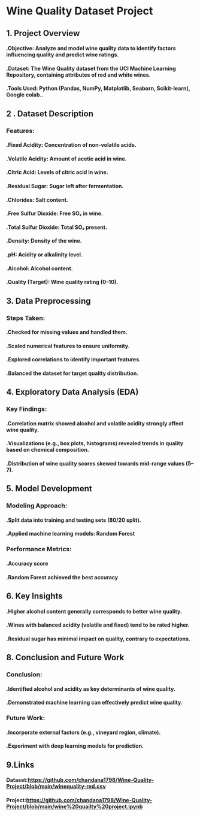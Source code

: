 # Wine Quality Dataset Project
## 1. Project Overview
####  .Objective: Analyze and model wine quality data to identify factors influencing quality and predict wine ratings.
####  .Dataset: The Wine Quality dataset from the UCI Machine Learning Repository, containing attributes of red and white wines.
####  .Tools Used: Python (Pandas, NumPy, Matplotlib, Seaborn, Scikit-learn), Google colab..
## 2 . Dataset Description
### Features:
#### .Fixed Acidity: Concentration of non-volatile acids.
#### .Volatile Acidity: Amount of acetic acid in wine.
#### .Citric Acid: Levels of citric acid in wine.
#### .Residual Sugar: Sugar left after fermentation.
#### .Chlorides: Salt content.
#### .Free Sulfur Dioxide: Free SO₂ in wine.
#### .Total Sulfur Dioxide: Total SO₂ present.
#### .Density: Density of the wine.
#### .pH: Acidity or alkalinity level.
#### .Alcohol: Alcohol content.
#### .Quality (Target): Wine quality rating (0–10).
## 3. Data Preprocessing
### Steps Taken:
#### .Checked for missing values and handled them.
#### .Scaled numerical features to ensure uniformity.
#### .Explored correlations to identify important features.
#### .Balanced the dataset for target quality distribution.
## 4. Exploratory Data Analysis (EDA)
### Key Findings:
#### .Correlation matrix showed alcohol and volatile acidity strongly affect wine quality.
#### .Visualizations (e.g., box plots, histograms) revealed trends in quality based on chemical composition.
#### .Distribution of wine quality scores skewed towards mid-range values (5–7).

## 5. Model Development
### Modeling Approach:
#### .Split data into training and testing sets (80/20 split).
#### .Applied machine learning models: Random Forest 
### Performance Metrics:
#### .Accuracy score
#### .Random Forest achieved the best accuracy 
## 6. Key Insights
#### .Higher alcohol content generally corresponds to better wine quality.
#### .Wines with balanced acidity (volatile and fixed) tend to be rated higher.
#### .Residual sugar has minimal impact on quality, contrary to expectations.
## 8. Conclusion and Future Work
### Conclusion:
#### .Identified alcohol and acidity as key determinants of wine quality.
#### .Demonstrated machine learning can effectively predict wine quality.
### Future Work:
#### .Incorporate external factors (e.g., vineyard region, climate).
#### .Experiment with deep learning models for prediction.
## 9.Links
#### Dataset:https://github.com/chandana1798/Wine-Quality-Project/blob/main/winequality-red.csv
#### Project:https://github.com/chandana1798/Wine-Quality-Project/blob/main/wine%20quailty%20project.ipynb
